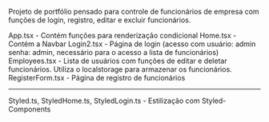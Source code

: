 Projeto de portfólio pensado para controle de funcionários de empresa com funções de login, registro, editar e excluir funcionários.

App.tsx - Contém funções para renderização condicional
Home.tsx - Contém a Navbar
Login2.tsx - Página de login (acesso com usuário: admin senha: admin, necessário para o acesso a lista de funcionários)
Employees.tsx - Lista de usuários com funções de editar e deletar funcionários. Utiliza o localstorage para armazenar os funcionários.
RegisterForm.tsx - Página de registro de funcionários
_________________________________________________________________________________________________________________________________________________________________________

Styled.ts, StyledHome.ts, StyledLogin.ts - Estilização com Styled-Components
